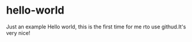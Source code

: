 hello-world
===========

Just an example
Hello world, this is the first time for me rto use githud.It's very nice!
